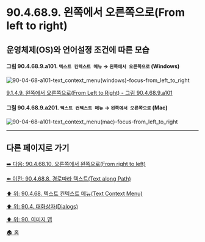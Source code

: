 # 90.4.68.9. 왼쪽에서 오른쪽으로(From left to right)
## 운영체제(OS)와 언어설정 조건에 따른 모습

<a id="90-04-68-09-a101"></a>

#### 그림 90.4.68.9.a101. `텍스트 컨텍스트 메뉴` → `왼쪽에서 오른쪽으로` (Windows)
![90-04-68-a101-text_context_menu(windows)-focus-from_left_to_right](https://github.com/wonder13662/gimp/assets/15767104/b46381b5-ba54-4d74-92e4-6a59e905b091)

[9.1.4.9. 왼쪽에서 오른쪽으로(From Left to Right) - 그림 90.4.68.9.a101](./09-01-04-09-from_left_to_right.md#90-04-68-09-a101)

<a id="90-04-68-09-a201"></a>

#### 그림 90.4.68.9.a201. `텍스트 컨텍스트 메뉴` → `왼쪽에서 오른쪽으로` (Mac)
![90-04-68-a101-text_context_menu(mac)-focus-from_left_to_right](https://github.com/wonder13662/gimp/assets/15767104/d37a9bf9-7e4d-4ed1-bc94-eea95f4cdc0c)

***

## 다른 페이지로 가기

[➡️ 다음: 90.4.68.10. 오른쪽에서 왼쪽으로(From right to left)](./90-04-68-10-from_right_to_left.md)

[⬅️ 이전: 90.4.68.8. 경로따라 텍스트(Text along Path)](./90-04-68-08-text_along_path.md)

[⬆️ 위: 90.4.68. 텍스트 컨텍스트 메뉴(Text Context Menu)](./90-04-68-00-text_context_menu.md)

[⬆️ 위: 90.4. 대화상자(Dialogs)](./90-04-00-dialogs.md)

[⬆️ 위: 90. 이미지 맵](./90-00-image-map.md)

[🏠 홈](./00-home.md)
